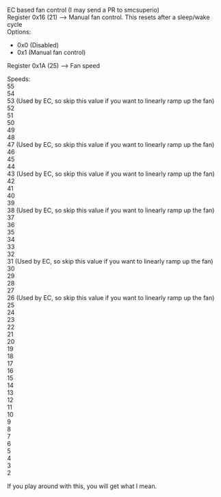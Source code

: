 
EC based fan control (I may send a PR to smcsuperio)  
Register 0x16 (21) --> Manual fan control. This resets after a sleep/wake cycle  
Options:  
- 0x0 (Disabled)
- 0x1 (Manual fan control)

Register 0x1A (25) --> Fan speed   

Speeds:  
55  
54  
53 (Used by EC, so skip this value if you want to linearly ramp up the fan)  
52  
51  
50  
49  
48  
47 (Used by EC, so skip this value if you want to linearly ramp up the fan)  
46   
45  
44  
43 (Used by EC, so skip this value if you want to linearly ramp up the fan)  
42  
41  
40  
39  
38 (Used by EC, so skip this value if you want to linearly ramp up the fan)  
37  
36  
35  
34  
33  
32  
31 (Used by EC, so skip this value if you want to linearly ramp up the fan)    
30  
29  
28  
27  
26 (Used by EC, so skip this value if you want to linearly ramp up the fan)
25  
24  
23  
22  
21  
20  
19  
18   
17  
16  
15  
14  
13  
12   
11  
10   
9  
8  
7  
6  
5  
4  
3  
2  

If you play around with this, you will get what I mean.
